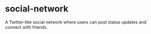 # social-network
A Twitter-like social network where users can post status updates and connect with friends.
